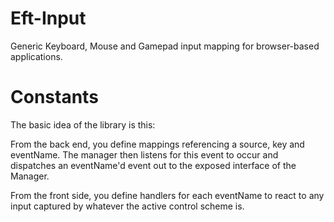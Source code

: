 # Eft-Input
Generic Keyboard, Mouse and Gamepad input mapping for browser-based applications.


# Constants

The basic idea of the library is this:

From the back end, you define mappings referencing a source, key and eventName.  The manager then listens for this event to occur and dispatches an eventName'd event out to the exposed interface of the Manager.

From the front side, you define handlers for each eventName to react to any input captured by whatever the active control scheme is.